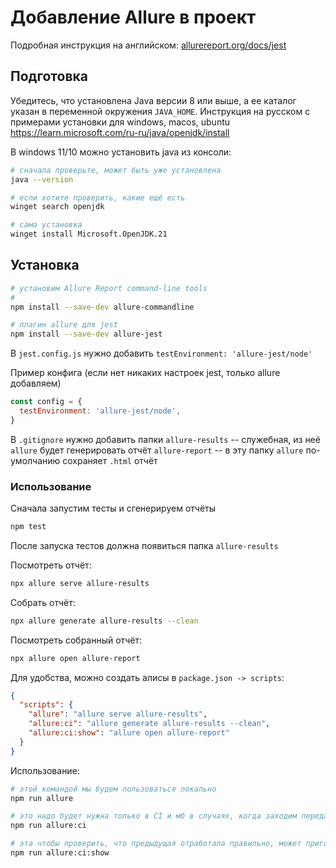 # Добавление Allure в проект

Подробная инструкция на английском: [allurereport.org/docs/jest](https://allurereport.org/docs/jest/)

## Подготовка

Убедитесь, что установлена Java версии 8 или выше, а ее каталог указан в переменной окружения `JAVA_HOME`.
Инструкция на русском с примерами установки для windows, macos, ubuntu
https://learn.microsoft.com/ru-ru/java/openjdk/install

В windows 11/10 можно установить java из консоли:

```bash
# сначала проверьте, может быть уже установлена
java --version

# если хотите проверить, какие ещё есть
winget search openjdk

# сама установка
winget install Microsoft.OpenJDK.21
```

## Установка

```bash
# установим Allure Report command-line tools
#
npm install --save-dev allure-commandline

# плагин allure для jest
npm install --save-dev allure-jest
```

В `jest.config.js` нужно добавить `testEnvironment: 'allure-jest/node'`

Пример конфига (если нет никаких настроек jest, только allure добавляем)

```js
const config = {
  testEnvironment: 'allure-jest/node',
}
```

В `.gitignore` нужно добавить папки
`allure-results` -- служебная, из неё `allure` будет генерировать отчёт
`allure-report` -- в эту папку `allure` по-умолчанию сохраняет `.html` отчёт

### Использование

Сначала запустим тесты и сгенерируем отчёты

```bash
npm test
```

После запуска тестов должна появиться папка `allure-results`

Посмотреть отчёт:

```bash
npx allure serve allure-results
```

Собрать отчёт:

```bash
npx allure generate allure-results --clean
```

Посмотреть собранный отчёт:

```bash
npx allure open allure-report
```

Для удобства, можно создать алисы в `package.json -> scripts`:

```json
{
  "scripts": {
    "allure": "allure serve allure-results",
    "allure:ci": "allure generate allure-results --clean",
    "allure:ci:show": "allure open allure-report"
  }
}
```

Использование:

```bash
# этой командой мы будем пользоваться локально
npm run allure

# это надо будет нужна только в CI и мб в случаях, когда заходим передать готовый отчёт кому-то другому
npm run allure:ci

# эта чтобы проверить, что предыдущая отработала правильно, может пригодится локально
npm run allure:ci:show
```
